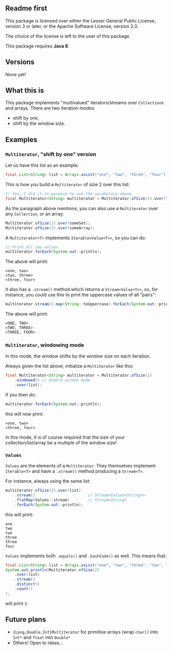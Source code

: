 ## Readme first

This package is licensed over either the Lesser General Public License, version
3 or later, or the Apache Software License, version 2.0.

The choice of the license is left to the user of this package.

This package requires **Java 8**.

## Versions

None yet!

## What this is

This package implements "multivalued" iterators/streams over `Collection`s and
arrays. There are two iteration modes:

* shift by one,
* shift by the window size.

## Examples

### `Multiterator`, "shift by one" version

Let us have this list as an example:

```java
final List<String> list = Arrays.asList("one", "two", "three", "four");
```

This is how you build a `Multiterator` of size 2 over this list:

```java
// Yes, I did it on purpose to use the vocabulary above
final Multiterator<String> multiterator = Multiterator.ofSize(2).over(list);
```

As the paragraph above mentions, you can also use a `Multiterator` over any
`Collection`, or an array:

```java
Multiterator.ofSize(2).over(someSet);
Multiterator.ofSize(2).over(someArray);
```

A `Multiterator<T>` implements `Iterable<Value<T>>`, so you can do:

```java
// Print all two values
multiterator.forEach(System.out::println);
```

The above will print:

```
<one, two>
<two, three>
<three, four>
```

It also has a `.stream()` method which returns a `Stream<Value<T>>`, so, for
instance, you could use this to print the uppercase values of all "pairs":

```java
multiterator.stream().map(String::toUppercase).forEach(System.out::println)
```

The above will print:

```
<ONE, TWO>
<TWO, THREE>
<THREE, FOUR>
```

### `Multiterator`, windowing mode

In this mode, the window shifts by the window size on each iteration.

Always given the list above, initialize a `Multiterator` like this:

```java
final Multiterator<String> multiterator = Multiterator.ofSize(2)
    .windowed() // Enable window mode
    .over(list);
```

If you then do:

```java
multiterator.forEach(System.out::println);
```

this will now print:

```
<one, two>
<three, four>
```

In this mode, it is of course required that the size of your
collection/list/array be a multiple of the window size!

### `Values`

`Values` are the elements of a `Multiterator`. They themselves implement
`Iterable<T>` and have a `.stream()` method producing a `Stream<T>`.

For instance, always using the same list:

```java
multiterator.ofSize(2).over(list)
    .stream()                       // Stream<Values<String>>
    .flatMap(Values::stream)        // Stream<String>
    .forEach(System.out::println);
```

this will print:

```
one
two
two
three
three
four
```

`Values` implements both `.equals()` and `.hashCode()` as well. This means that:

```java
final List<String> list = Arrays.asList("one", "two", "three", "two", "three");
System.out.println(Multiterator.ofSize(2)
    .over(list)
    .stream()
    .distinct()
    .count()
);
```

will print `3`.

## Future plans

* `{Long,Double,Int}Multiterator` for primitive arrays (wrap `char[]` into `Int*`
  and `float` into `Double*`
* Others! Open to ideas...

